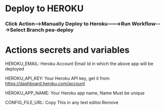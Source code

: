 # Deploy to HEROKU
### Click Action-->Manually Deploy to Heroku--->Run Workflow--->Select Branch pea-deploy

# Actions secrets and variables
HEROKU_EMAIL: Heroku Account Email Id in which the above app will be deployed

HEROKU_API_KEY: Your Heroku API key, get it from https://dashboard.heroku.com/account

HEROKU_APP_NAME: Your Heroku app name, Name Must be unique

CONFIG_FILE_URL: Copy This in any text editor.Remove 
